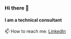 ### Hi there 👋

#### I am a technical consultant

📫 How to reach me: [LinkedIn](https://www.linkedin.com/in/jakob-j-schneider)
<!--
<p><img align="center" src="https://github-readme-stats.vercel.app/api?username=jschneids&show_icons=true&theme=tokyonight&count_private=true" alt="jschneids" /></p>
<p><img align="center" src="https://github-readme-stats.vercel.app/api/top-langs/?username=jschneids&show_icons=true&theme=tokyonight&count_private=true" alt="jschneids" /></p>


**JSchneids/JSchneids** is a ✨ _special_ ✨ repository because its `README.md` (this file) appears on your GitHub profile.

Here are some ideas to get you started:

- 🔭 I’m currently working on ...
- 🌱 I’m currently learning ...
- 👯 I’m looking to collaborate on ...
- 🤔 I’m looking for help with ...
- 💬 Ask me about ...
- 📫 How to reach me: ...
- 😄 Pronouns: ...
- ⚡ Fun fact: ...
-->
